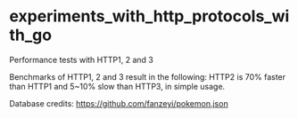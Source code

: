 # experiments_with_http_protocols_with_go
Performance tests with HTTP1, 2 and 3


Benchmarks of HTTP1, 2 and 3 result in the following:
HTTP2 is 70% faster than HTTP1 and 5~10% slow than HTTP3, in simple usage.

Database credits:
https://github.com/fanzeyi/pokemon.json
